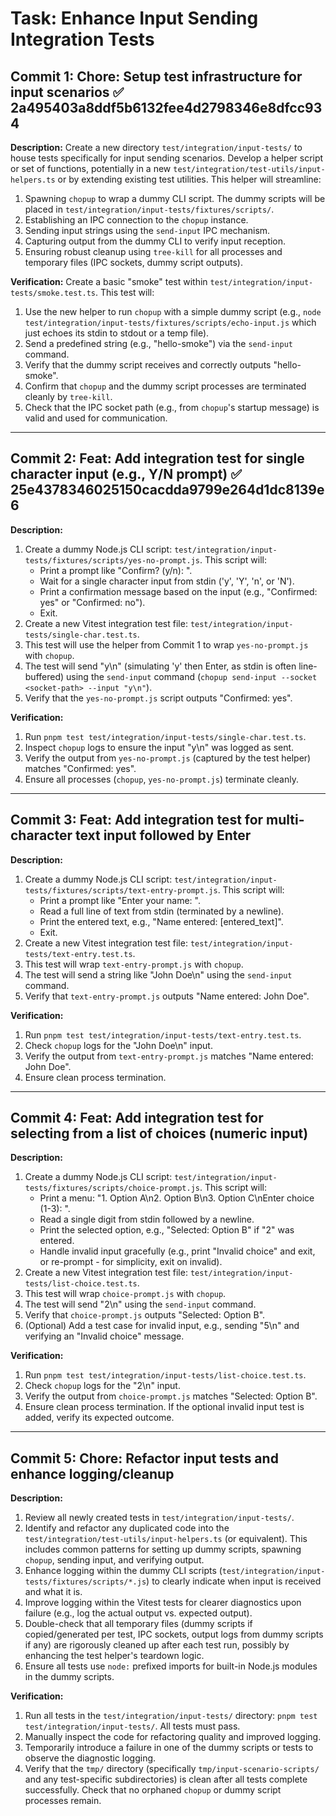 # Task: Enhance Input Sending Integration Tests

## Commit 1: Chore: Setup test infrastructure for input scenarios ✅ 2a495403a8ddf5b6132fee4d2798346e8dfcc934
**Description:**
Create a new directory `test/integration/input-tests/` to house tests specifically for input sending scenarios. Develop a helper script or set of functions, potentially in a new `test/integration/test-utils/input-helpers.ts` or by extending existing test utilities. This helper will streamline:
1.  Spawning `chopup` to wrap a dummy CLI script. The dummy scripts will be placed in `test/integration/input-tests/fixtures/scripts/`.
2.  Establishing an IPC connection to the `chopup` instance.
3.  Sending input strings using the `send-input` IPC mechanism.
4.  Capturing output from the dummy CLI to verify input reception.
5.  Ensuring robust cleanup using `tree-kill` for all processes and temporary files (IPC sockets, dummy script outputs).

**Verification:**
Create a basic "smoke" test within `test/integration/input-tests/smoke.test.ts`. This test will:
1.  Use the new helper to run `chopup` with a simple dummy script (e.g., `node test/integration/input-tests/fixtures/scripts/echo-input.js` which just echoes its stdin to stdout or a temp file).
2.  Send a predefined string (e.g., "hello-smoke") via the `send-input` command.
3.  Verify that the dummy script receives and correctly outputs "hello-smoke".
4.  Confirm that `chopup` and the dummy script processes are terminated cleanly by `tree-kill`.
5.  Check that the IPC socket path (e.g., from `chopup`'s startup message) is valid and used for communication.

---

## Commit 2: Feat: Add integration test for single character input (e.g., Y/N prompt) ✅ 25e4378346025150cacdda9799e264d1dc8139e6
**Description:**
1.  Create a dummy Node.js CLI script: `test/integration/input-tests/fixtures/scripts/yes-no-prompt.js`. This script will:
    *   Print a prompt like "Confirm? (y/n): ".
    *   Wait for a single character input from stdin ('y', 'Y', 'n', or 'N').
    *   Print a confirmation message based on the input (e.g., "Confirmed: yes" or "Confirmed: no").
    *   Exit.
2.  Create a new Vitest integration test file: `test/integration/input-tests/single-char.test.ts`.
3.  This test will use the helper from Commit 1 to wrap `yes-no-prompt.js` with `chopup`.
4.  The test will send "y\n" (simulating 'y' then Enter, as stdin is often line-buffered) using the `send-input` command (`chopup send-input --socket <socket-path> --input "y\n"`).
5.  Verify that the `yes-no-prompt.js` script outputs "Confirmed: yes".

**Verification:**
1.  Run `pnpm test test/integration/input-tests/single-char.test.ts`.
2.  Inspect `chopup` logs to ensure the input "y\n" was logged as sent.
3.  Verify the output from `yes-no-prompt.js` (captured by the test helper) matches "Confirmed: yes".
4.  Ensure all processes (`chopup`, `yes-no-prompt.js`) terminate cleanly.

---

## Commit 3: Feat: Add integration test for multi-character text input followed by Enter
**Description:**
1.  Create a dummy Node.js CLI script: `test/integration/input-tests/fixtures/scripts/text-entry-prompt.js`. This script will:
    *   Print a prompt like "Enter your name: ".
    *   Read a full line of text from stdin (terminated by a newline).
    *   Print the entered text, e.g., "Name entered: [entered_text]".
    *   Exit.
2.  Create a new Vitest integration test file: `test/integration/input-tests/text-entry.test.ts`.
3.  This test will wrap `text-entry-prompt.js` with `chopup`.
4.  The test will send a string like "John Doe\n" using the `send-input` command.
5.  Verify that `text-entry-prompt.js` outputs "Name entered: John Doe".

**Verification:**
1.  Run `pnpm test test/integration/input-tests/text-entry.test.ts`.
2.  Check `chopup` logs for the "John Doe\n" input.
3.  Verify the output from `text-entry-prompt.js` matches "Name entered: John Doe".
4.  Ensure clean process termination.

---

## Commit 4: Feat: Add integration test for selecting from a list of choices (numeric input)
**Description:**
1.  Create a dummy Node.js CLI script: `test/integration/input-tests/fixtures/scripts/choice-prompt.js`. This script will:
    *   Print a menu: "1. Option A\n2. Option B\n3. Option C\nEnter choice (1-3): ".
    *   Read a single digit from stdin followed by a newline.
    *   Print the selected option, e.g., "Selected: Option B" if "2" was entered.
    *   Handle invalid input gracefully (e.g., print "Invalid choice" and exit, or re-prompt - for simplicity, exit on invalid).
2.  Create a new Vitest integration test file: `test/integration/input-tests/list-choice.test.ts`.
3.  This test will wrap `choice-prompt.js` with `chopup`.
4.  The test will send "2\n" using the `send-input` command.
5.  Verify that `choice-prompt.js` outputs "Selected: Option B".
6.  (Optional) Add a test case for invalid input, e.g., sending "5\n" and verifying an "Invalid choice" message.

**Verification:**
1.  Run `pnpm test test/integration/input-tests/list-choice.test.ts`.
2.  Check `chopup` logs for the "2\n" input.
3.  Verify the output from `choice-prompt.js` matches "Selected: Option B".
4.  Ensure clean process termination. If the optional invalid input test is added, verify its expected outcome.

---

## Commit 5: Chore: Refactor input tests and enhance logging/cleanup
**Description:**
1.  Review all newly created tests in `test/integration/input-tests/`.
2.  Identify and refactor any duplicated code into the `test/integration/test-utils/input-helpers.ts` (or equivalent). This includes common patterns for setting up dummy scripts, spawning `chopup`, sending input, and verifying output.
3.  Enhance logging within the dummy CLI scripts (`test/integration/input-tests/fixtures/scripts/*.js`) to clearly indicate when input is received and what it is.
4.  Improve logging within the Vitest tests for clearer diagnostics upon failure (e.g., log the actual output vs. expected output).
5.  Double-check that all temporary files (dummy scripts if copied/generated per test, IPC sockets, output logs from dummy scripts if any) are rigorously cleaned up after each test run, possibly by enhancing the test helper's teardown logic.
6.  Ensure all tests use `node:` prefixed imports for built-in Node.js modules in the dummy scripts.

**Verification:**
1.  Run all tests in the `test/integration/input-tests/` directory: `pnpm test test/integration/input-tests/`. All tests must pass.
2.  Manually inspect the code for refactoring quality and improved logging.
3.  Temporarily introduce a failure in one of the dummy scripts or tests to observe the diagnostic logging.
4.  Verify that the `tmp/` directory (specifically `tmp/input-scenario-scripts/` and any test-specific subdirectories) is clean after all tests complete successfully. Check that no orphaned `chopup` or dummy script processes remain. 